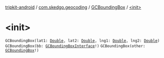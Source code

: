 [tripkit-android](../../index.md) / [com.skedgo.geocoding](../index.md) / [GCBoundingBox](index.md) / [&lt;init&gt;](./-init-.md)

# &lt;init&gt;

`GCBoundingBox(lat1: `[`Double`](https://kotlinlang.org/api/latest/jvm/stdlib/kotlin/-double/index.html)`, lat2: `[`Double`](https://kotlinlang.org/api/latest/jvm/stdlib/kotlin/-double/index.html)`, lng1: `[`Double`](https://kotlinlang.org/api/latest/jvm/stdlib/kotlin/-double/index.html)`, lng2: `[`Double`](https://kotlinlang.org/api/latest/jvm/stdlib/kotlin/-double/index.html)`)`
`GCBoundingBox(bb: `[`GCBoundingBoxInterface`](../../com.skedgo.geocoding.agregator/-g-c-bounding-box-interface/index.md)`!)`
`GCBoundingBox(other: `[`GCBoundingBox`](index.md)`!)`